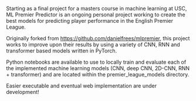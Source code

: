 Starting as a final project for a masters course in machine learning at USC, ML Premier Predictor is an ongoing personal project working to create the best models for predicting player performance in the English Premier League.

Originally forked from https://github.com/danielfrees/mlpremier, this project works to improve upon their results by using a variety of CNN, RNN and transformer based models written in PyTorch.

Python notebooks are available to use to locally train and evaluate each of the implemented machine learning models (CNN, deep CNN, 2D-CNN, RNN + transformer) and are located within the premier_league_models directory.

Easier executable and eventual web implementation are under development!
